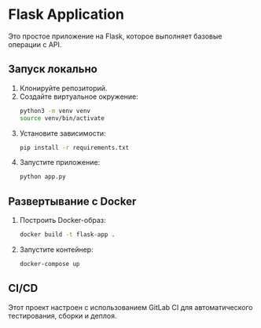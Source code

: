# Flask Application

Это простое приложение на Flask, которое выполняет базовые операции с API.

## Запуск локально

1. Клонируйте репозиторий.
2. Создайте виртуальное окружение:
    ```bash
    python3 -m venv venv
    source venv/bin/activate
    ```
3. Установите зависимости:
    ```bash
    pip install -r requirements.txt
    ```
4. Запустите приложение:
    ```bash
    python app.py
    ```

## Развертывание с Docker

1. Построить Docker-образ:
    ```bash
    docker build -t flask-app .
    ```
2. Запустите контейнер:
    ```bash
    docker-compose up
    ```

## CI/CD

Этот проект настроен с использованием GitLab CI для автоматического тестирования, сборки и деплоя.


